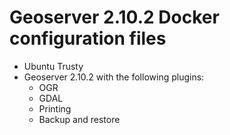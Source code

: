 # Geoserver 2.10.2 Docker configuration files

* Ubuntu Trusty
* Geoserver 2.10.2 with the following plugins:
  * OGR
  * GDAL
  * Printing
  * Backup and restore
